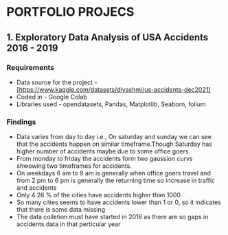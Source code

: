 # PORTFOLIO PROJECS

## 1. Exploratory Data Analysis of USA Accidents 2016 - 2019

### Requirements

* Data source for the project -  [https://www.kaggle.com/datasets/diyashmi/us-accidents-dec2021]
* Coded in - Google Colab
* Libraries used - opendatasets, Pandas, Matplotlib, Seaborn, folium

### Findings

* Data varies from day to day i.e., On saturday and sunday we can see that the accidents happen on similar timeframe.Though Saturday has higher number of accidents maybe due to some office goers.
* From monday to friday the accidents form two gaussion curvs shwowing two timeframes for accidents.
* On weekdays 6 am to 9 am is generally when office goers travel and from 2 pm to 6 pm is generally the returning time so increase in traffic and accidents
* Only 4.26 % of the cities have accidents higher than 1000
* So many cities seems to have accidents lower than 1 or 0, so it indicates that there is some data missing
* The data colletion must have started in 2016 as there are so gaps in accidents data in that perticular year

